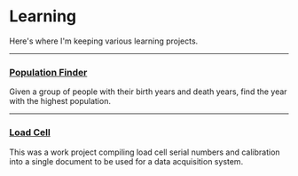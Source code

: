 # Learning

Here's where I'm keeping various learning projects.

----------

### [Population Finder](./PopulationFinder#population-finder)

Given a group of people with their birth years and death years, find the year with the highest population.

---------

### [Load Cell](./LoadCell#load-cell)

This was a work project compiling load cell serial numbers and calibration into a single document to be used for a data acquisition system.

